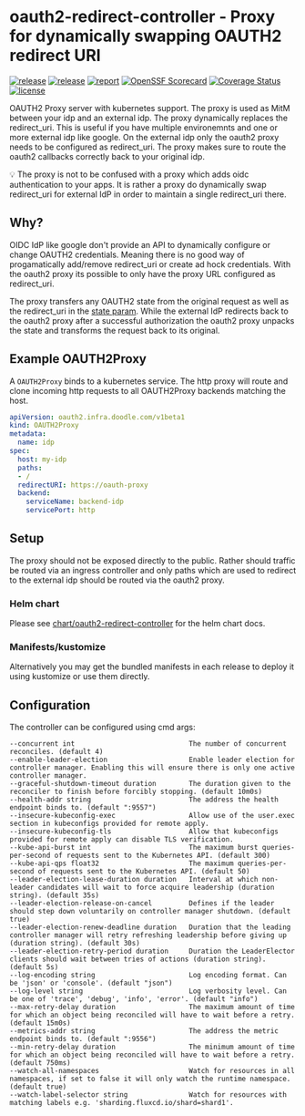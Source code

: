 # oauth2-redirect-controller - Proxy for dynamically swapping OAUTH2 redirect URI

[![release](https://img.shields.io/github/release/DoodleScheduling/oauth2-redirect-controller/all.svg)](https://github.com/DoodleScheduling/oauth2-redirect-controller/releases)
[![release](https://github.com/doodlescheduling/oauth2-redirect-controller/actions/workflows/release.yaml/badge.svg)](https://github.com/doodlescheduling/oauth2-redirect-controller/actions/workflows/release.yaml)
[![report](https://goreportcard.com/badge/github.com/DoodleScheduling/oauth2-redirect-controller)](https://goreportcard.com/report/github.com/DoodleScheduling/oauth2-redirect-controller)
[![OpenSSF Scorecard](https://api.securityscorecards.dev/projects/github.com/DoodleScheduling/oauth2-redirect-controller/badge)](https://api.securityscorecards.dev/projects/github.com/DoodleScheduling/oauth2-redirect-controller)
[![Coverage Status](https://coveralls.io/repos/github/DoodleScheduling/oauth2-redirect-controller/badge.svg?branch=master)](https://coveralls.io/github/DoodleScheduling/oauth2-redirect-controller?branch=master)
[![license](https://img.shields.io/github/license/DoodleScheduling/oauth2-redirect-controller.svg)](https://github.com/DoodleScheduling/oauth2-redirect-controller/blob/master/LICENSE)

OAUTH2 Proxy server with kubernetes support.
The proxy is used as MitM between your idp and an external idp. The proxy dynamically replaces the redirect_uri.
This is useful if you have multiple environemnts and one or more external idp like google.
On the external idp only the oauth2 proxy needs to be configured as redirect_uri.
The proxy makes sure to route the oauth2 callbacks correctly back to your original idp.

💡 The proxy is not to be confused with a proxy which adds oidc authentication to your apps. It is rather a proxy do dynamically swap redirect_uri for external IdP in order to maintain a single redirect_uri there.

## Why?
OIDC IdP like google don't provide an API to dynamically configure or change OAUTH2 credentials. Meaning there
is no good way of progamatically add/remove redirect_uri or create ad hock credentials.
With the oauth2 proxy its possible to only have the proxy URL configured as redirect_uri.

The proxy transfers any OAUTH2 state from the original request as well as the redirect_uri in the [state param](https://datatracker.ietf.org/doc/html/rfc6749#section-4.1.1).
While the external IdP redirects back to the oauth2 proxy after a successful authorization the oauth2 proxy unpacks the state and transforms the request back to its original.


## Example OAUTH2Proxy

A `OAUTH2Proxy` binds to a kubernetes service.
The http proxy will route and clone incoming http requests to all OAUTH2Proxy backends matching the host.

```yaml
apiVersion: oauth2.infra.doodle.com/v1beta1
kind: OAUTH2Proxy
metadata:
  name: idp
spec:
  host: my-idp
  paths:
  - /
  redirectURI: https://oauth-proxy
  backend:
    serviceName: backend-idp
    servicePort: http
```

## Setup

The proxy should not be exposed directly to the public. Rather should traffic be routed via an ingress controller
and only paths which are used to redirect to the external idp should be routed via the oauth2 proxy.

### Helm chart

Please see [chart/oauth2-redirect-controller](https://github.com/DoodleScheduling/oauth2-redirect-controller) for the helm chart docs.

### Manifests/kustomize

Alternatively you may get the bundled manifests in each release to deploy it using kustomize or use them directly.


## Configuration
The controller can be configured using cmd args:
```
--concurrent int                            The number of concurrent reconciles. (default 4)
--enable-leader-election                    Enable leader election for controller manager. Enabling this will ensure there is only one active controller manager.
--graceful-shutdown-timeout duration        The duration given to the reconciler to finish before forcibly stopping. (default 10m0s)
--health-addr string                        The address the health endpoint binds to. (default ":9557")
--insecure-kubeconfig-exec                  Allow use of the user.exec section in kubeconfigs provided for remote apply.
--insecure-kubeconfig-tls                   Allow that kubeconfigs provided for remote apply can disable TLS verification.
--kube-api-burst int                        The maximum burst queries-per-second of requests sent to the Kubernetes API. (default 300)
--kube-api-qps float32                      The maximum queries-per-second of requests sent to the Kubernetes API. (default 50)
--leader-election-lease-duration duration   Interval at which non-leader candidates will wait to force acquire leadership (duration string). (default 35s)
--leader-election-release-on-cancel         Defines if the leader should step down voluntarily on controller manager shutdown. (default true)
--leader-election-renew-deadline duration   Duration that the leading controller manager will retry refreshing leadership before giving up (duration string). (default 30s)
--leader-election-retry-period duration     Duration the LeaderElector clients should wait between tries of actions (duration string). (default 5s)
--log-encoding string                       Log encoding format. Can be 'json' or 'console'. (default "json")
--log-level string                          Log verbosity level. Can be one of 'trace', 'debug', 'info', 'error'. (default "info")
--max-retry-delay duration                  The maximum amount of time for which an object being reconciled will have to wait before a retry. (default 15m0s)
--metrics-addr string                       The address the metric endpoint binds to. (default ":9556")
--min-retry-delay duration                  The minimum amount of time for which an object being reconciled will have to wait before a retry. (default 750ms)
--watch-all-namespaces                      Watch for resources in all namespaces, if set to false it will only watch the runtime namespace. (default true)
--watch-label-selector string               Watch for resources with matching labels e.g. 'sharding.fluxcd.io/shard=shard1'.
```
